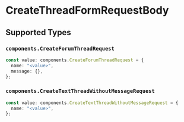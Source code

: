 # CreateThreadFormRequestBody


## Supported Types

### `components.CreateForumThreadRequest`

```typescript
const value: components.CreateForumThreadRequest = {
  name: "<value>",
  message: {},
};
```

### `components.CreateTextThreadWithoutMessageRequest`

```typescript
const value: components.CreateTextThreadWithoutMessageRequest = {
  name: "<value>",
};
```

